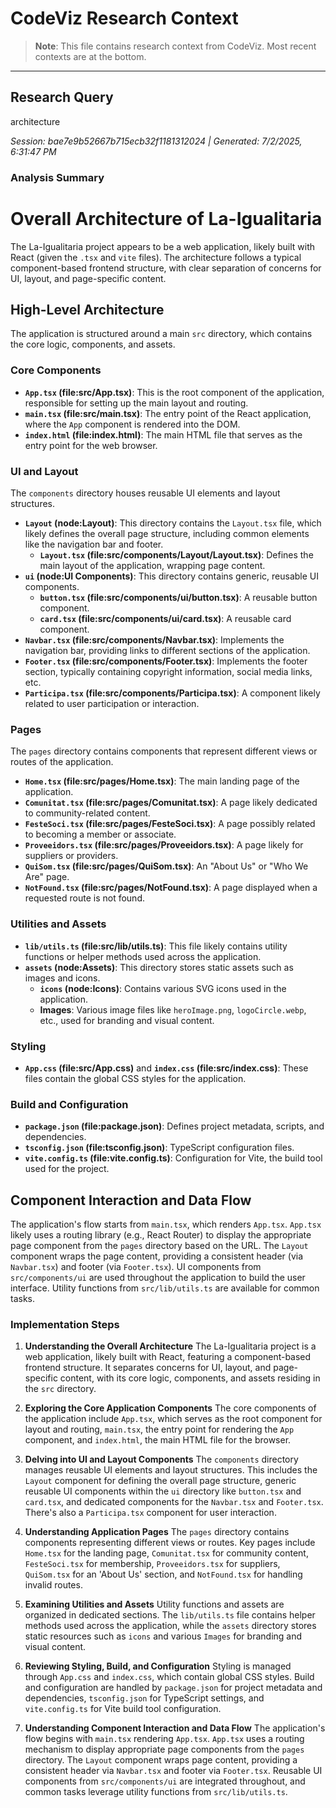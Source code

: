 # CodeViz Research Context

> **Note**: This file contains research context from CodeViz. Most recent contexts are at the bottom.

---

## Research Query

architecture

*Session: bae7e9b52667b715ecb32f1181312024 | Generated: 7/2/2025, 6:31:47 PM*

### Analysis Summary

# Overall Architecture of La-Igualitaria

The La-Igualitaria project appears to be a web application, likely built with React (given the `.tsx` and `vite` files). The architecture follows a typical component-based frontend structure, with clear separation of concerns for UI, layout, and page-specific content.

## High-Level Architecture

The application is structured around a main `src` directory, which contains the core logic, components, and assets.

### Core Components

*   **`App.tsx` (file:src/App.tsx)**: This is the root component of the application, responsible for setting up the main layout and routing.
*   **`main.tsx` (file:src/main.tsx)**: The entry point of the React application, where the `App` component is rendered into the DOM.
*   **`index.html` (file:index.html)**: The main HTML file that serves as the entry point for the web browser.

### UI and Layout

The `components` directory houses reusable UI elements and layout structures.

*   **`Layout` (node:Layout)**: This directory contains the `Layout.tsx` file, which likely defines the overall page structure, including common elements like the navigation bar and footer.
    *   **`Layout.tsx` (file:src/components/Layout/Layout.tsx)**: Defines the main layout of the application, wrapping page content.
*   **`ui` (node:UI Components)**: This directory contains generic, reusable UI components.
    *   **`button.tsx` (file:src/components/ui/button.tsx)**: A reusable button component.
    *   **`card.tsx` (file:src/components/ui/card.tsx)**: A reusable card component.
*   **`Navbar.tsx` (file:src/components/Navbar.tsx)**: Implements the navigation bar, providing links to different sections of the application.
*   **`Footer.tsx` (file:src/components/Footer.tsx)**: Implements the footer section, typically containing copyright information, social media links, etc.
*   **`Participa.tsx` (file:src/components/Participa.tsx)**: A component likely related to user participation or interaction.

### Pages

The `pages` directory contains components that represent different views or routes of the application.

*   **`Home.tsx` (file:src/pages/Home.tsx)**: The main landing page of the application.
*   **`Comunitat.tsx` (file:src/pages/Comunitat.tsx)**: A page likely dedicated to community-related content.
*   **`FesteSoci.tsx` (file:src/pages/FesteSoci.tsx)**: A page possibly related to becoming a member or associate.
*   **`Proveeidors.tsx` (file:src/pages/Proveeidors.tsx)**: A page likely for suppliers or providers.
*   **`QuiSom.tsx` (file:src/pages/QuiSom.tsx)**: An "About Us" or "Who We Are" page.
*   **`NotFound.tsx` (file:src/pages/NotFound.tsx)**: A page displayed when a requested route is not found.

### Utilities and Assets

*   **`lib/utils.ts` (file:src/lib/utils.ts)**: This file likely contains utility functions or helper methods used across the application.
*   **`assets` (node:Assets)**: This directory stores static assets such as images and icons.
    *   **`icons` (node:Icons)**: Contains various SVG icons used in the application.
    *   **Images**: Various image files like `heroImage.png`, `logoCircle.webp`, etc., used for branding and visual content.

### Styling

*   **`App.css` (file:src/App.css)** and **`index.css` (file:src/index.css)**: These files contain the global CSS styles for the application.

### Build and Configuration

*   **`package.json` (file:package.json)**: Defines project metadata, scripts, and dependencies.
*   **`tsconfig.json` (file:tsconfig.json)**: TypeScript configuration files.
*   **`vite.config.ts` (file:vite.config.ts)**: Configuration for Vite, the build tool used for the project.

## Component Interaction and Data Flow

The application's flow starts from `main.tsx`, which renders `App.tsx`. `App.tsx` likely uses a routing library (e.g., React Router) to display the appropriate page component from the `pages` directory based on the URL. The `Layout` component wraps the page content, providing a consistent header (via `Navbar.tsx`) and footer (via `Footer.tsx`). UI components from `src/components/ui` are used throughout the application to build the user interface. Utility functions from `src/lib/utils.ts` are available for common tasks.

### Implementation Steps

1. **Understanding the Overall Architecture**
   The La-Igualitaria project is a web application, likely built with React, featuring a component-based frontend structure. It separates concerns for UI, layout, and page-specific content, with its core logic, components, and assets residing in the `src` directory.

2. **Exploring the Core Application Components**
   The core components of the application include `App.tsx`, which serves as the root component for layout and routing, `main.tsx`, the entry point for rendering the `App` component, and `index.html`, the main HTML file for the browser.

3. **Delving into UI and Layout Components**
   The `components` directory manages reusable UI elements and layout structures. This includes the `Layout` component for defining the overall page structure, generic reusable UI components within the `ui` directory like `button.tsx` and `card.tsx`, and dedicated components for the `Navbar.tsx` and `Footer.tsx`. There's also a `Participa.tsx` component for user interaction.

4. **Understanding Application Pages**
   The `pages` directory contains components representing different views or routes. Key pages include `Home.tsx` for the landing page, `Comunitat.tsx` for community content, `FesteSoci.tsx` for membership, `Proveeidors.tsx` for suppliers, `QuiSom.tsx` for an 'About Us' section, and `NotFound.tsx` for handling invalid routes.

5. **Examining Utilities and Assets**
   Utility functions and assets are organized in dedicated sections. The `lib/utils.ts` file contains helper methods used across the application, while the `assets` directory stores static resources such as `icons` and various `Images` for branding and visual content.

6. **Reviewing Styling, Build, and Configuration**
   Styling is managed through `App.css` and `index.css`, which contain global CSS styles. Build and configuration are handled by `package.json` for project metadata and dependencies, `tsconfig.json` for TypeScript settings, and `vite.config.ts` for Vite build tool configuration.

7. **Understanding Component Interaction and Data Flow**
   The application's flow begins with `main.tsx` rendering `App.tsx`. `App.tsx` uses a routing mechanism to display appropriate page components from the `pages` directory. The `Layout` component wraps page content, providing a consistent header via `Navbar.tsx` and footer via `Footer.tsx`. Reusable UI components from `src/components/ui` are integrated throughout, and common tasks leverage utility functions from `src/lib/utils.ts`.

